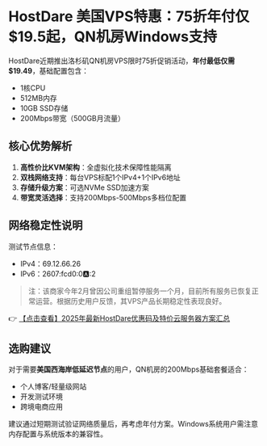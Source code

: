 # HostDare 美国VPS特惠：75折年付仅$19.5起，QN机房Windows支持

HostDare近期推出洛杉矶QN机房VPS限时75折促销活动，**年付最低仅需$19.49**，基础配置包含：
- 1核CPU
- 512MB内存
- 10GB SSD存储
- 200Mbps带宽（500GB月流量）

## 核心优势解析
1. **高性价比KVM架构**：全虚拟化技术保障性能隔离
2. **双栈网络支持**：每台VPS标配1个IPv4+1个IPv6地址
3. **存储升级方案**：可选NVMe SSD加速方案
4. **带宽灵活选择**：支持200Mbps-500Mbps多档位配置

## 网络稳定性说明
测试节点信息：
- IPv4：69.12.66.26
- IPv6：2607:fcd0:0:a::2

> 注：该商家今年2月曾因公司重组暂停服务一个月，目前所有服务已恢复正常运营。根据历史用户反馈，其VPS产品长期稳定性表现良好。

👉 [【点击查看】2025年最新HostDare优惠码及特价云服务器方案汇总](https://bit.ly/hostdare)

## 选购建议
对于需要**美国西海岸低延迟节点**的用户，QN机房的200Mbps基础套餐适合：
- 个人博客/轻量级网站
- 开发测试环境
- 跨境电商应用

建议通过短期测试验证网络质量后，再考虑年付方案。Windows系统用户需注意内存配置与系统版本的兼容性。